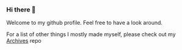 ### Hi there 👋
Welcome to my github profile. Feel free to have a look around.

For a list of other things I mostly made myself, please check out my [Archives](https://github.com/Togohogo1-Archive) repo
